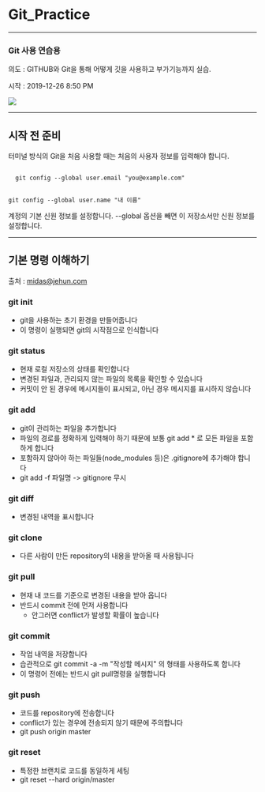 # Git_Practice
-----
### Git 사용 연습용

의도 : GITHUB와 Git을 통해 어떻게 깃을 사용하고 
부가기능까지 실습.

시작 : 2019-12-26    8:50 PM


![](http://m.quickmeme.com/img/75/7509f68823389e4af3777ca6d3744c632cc32ab3547bc56e319126aa29ab149a.jpg)

----
## 시작 전 준비
터미널 방식의 Git을 처음 사용할 때는 처음의 사용자 정보를 입력해야 합니다.

<code>
  git config --global user.email "you@example.com"
  
  git config --global user.name "내 이름"
</code>

계정의 기본 신원 정보를 설정합니다.
--global 옵션을 빼면 이 저장소서만 신원 정보를 설정합니다.


----

## 기본 명령 이해하기
출처 : midas@jehun.com
### git init

- git을 사용하는 초기 환경을 만들어줍니다
- 이 명령이 실행되면 git의 시작점으로 인식합니다

### git status

- 현재 로컬 저장소의 상태를 확인합니다
- 변경된 파일과, 관리되지 않는 파일의 목록을 확인할 수 있습니다
- 커밋이 안 된 경우에 메시지들이 표시되고, 아닌 경우 메시지를 표시하지 않습니다

### git add

- git이 관리하는 파일을 추가합니다
- 파일의 경로를 정확하게 입력해야 하기 때문에 보통 git add * 로 모든 파일을 포함하게 합니다
- 포함하지 않아야 하는 파일들(node_modules 등)은 .gitignore에 추가해야 합니다
- git add -f 파일명 -> gitignore 무시
### git diff

- 변경된 내역을 표시합니다

### git clone

- 다른 사람이 만든 repository의 내용을 받아올 때 사용됩니다

### git pull

- 현재 내 코드를 기준으로 변경된 내용을 받아 옵니다
- 반드시 commit 전에 먼저 사용합니다
    - 안그러면 conflict가 발생할 확률이 높습니다

### git commit

- 작업 내역을 저장합니다
- 습관적으로 git commit -a -m "작성할 메시지" 의 형태를 사용하도록 합니다
- 이 명령어 전에는 반드시 git pull명령을 실행합니다

### git push

- 코드를 repository에 전송합니다
- conflict가 있는 경우에 전송되지 않기 때문에 주의합니다
- git push origin master

### git reset

- 특정한 브랜치로 코드를 동일하게 세팅
- git reset --hard origin/master

